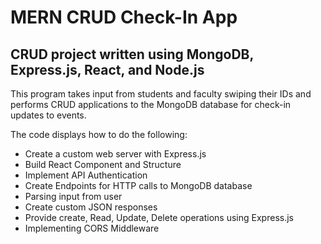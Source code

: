# MERN CRUD Check-In App

## CRUD project written using MongoDB, Express.js, React, and Node.js

This program takes input from students and faculty swiping their IDs and performs 
CRUD applications to the MongoDB database for check-in updates to events.

The code displays how to do the following:

* Create a custom web server with Express.js
* Build React Component and Structure
* Implement API Authentication
* Create Endpoints for HTTP calls to MongoDB database
* Parsing input from user
* Create custom JSON responses
* Provide create, Read, Update, Delete operations using Express.js
* Implementing CORS Middleware

